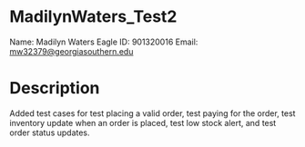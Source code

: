 # MadilynWaters_Test2

Name: Madilyn Waters
Eagle ID: 901320016
Email: mw32379@georgiasouthern.edu

# Description

Added test cases for test placing a valid order, test paying for the order, test inventory update when an order is placed, test low stock alert, and test order status updates.
